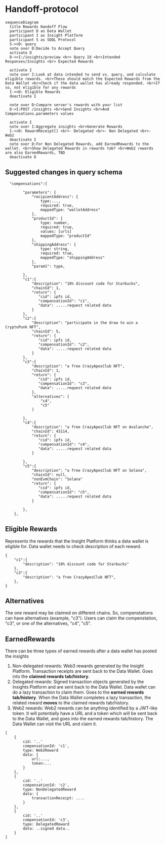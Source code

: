 # Handoff-protocol
```mermaid
sequenceDiagram
  title Rewards Handoff Flow
  participant D as Data Wallet
  participant I as Insight Platform
  participant S as SDQL Protocol
  S->>D: query
  note over D:Decide to Accept Query
  activate D
  D->>I:/insights/preview <br> Query Id <br>Intended Responses/Insights <br> Expected Rewards

  activate I
  note over I:Look at data intended to send vs. query, and calculate eligible rewards. <br>These should match the Expected Rewards from the Data Wallet <br>Check if the data wallet has already responded. <br>If so, not eligible for any rewards
  I->>D: Eligible Rewards
  deactivate I

  note over D:Compare server's rewards with your list
  D->I:POST /insights <br>Send Insights <br>And Compensations.parameters values

  activate I
  note over I:Aggregate insights <br>Generate Rewards
  I->>D: RewardReceipt[] <br>- Delegated <br>- Non Delegated <br>- Web2
  deactivate I
  note over D:For Non Delegated Rewards, add EarnedRewards to the wallet. <br>Show Delegated Rewards in rewards tab? <br>Web2 rewards are also EarnedRewards, TBD
  deactivate D
```

## Suggested changes in query schema
```
  "compensations":{
    
        "parameters": {
            "recipientAddress": {
                type:...,
                required: true,
                mappedType: "walletAddress"
            },
            "productId": {
                type: number,
                required: true,
                values: [urls]
                mappedType: "productId"
            },
            "shippingAddress": {
                type: string,
                required: true,
                mappedType: "shippingAddress"
            },
            "param1": type,

        },
        "c1":{
            "description": "10% discount code for Starbucks",
            "chainId": 1,
            "return": {
               "cid": ipfs id,
               "compensationId": "c1",
               "data": .....request related data
            }
        },
        "c2":{
            "description": "participate in the draw to win a CryptoPunk NFT",
            "chainId": 5,
            "return": {
               "cid": ipfs id,
               "compensationId": "c2",
               "data": .....request related data
            }
        },
        "c3":{
            "description": "a free CrazyApesClub NFT",
            "chainId": 1,
            "return": {
               "cid": ipfs id,
               "compensationId": "c3",
               "data": .....request related data
            },
            "alternatives": [
                "c4",
                "c5"
            ]
            
        },
        "c4":{
            "description": "a free CrazyApesClub NFT on Avalanche",
            "chainId": 43114,
            "return": {
               "cid": ipfs id,
               "compensationId": "c4",
               "data": .....request related data
            }
            
        },
        "c5":{
            "description": "a free CrazyApesClub NFT on Solana",
            "chainId": null,
            "nonEvmChain": "Solana"
            "return": {
               "cid": ipfs id,
               "compensationId": "c5",
               "data": .....request related data
            }
            
        },
    },
```

## Eligible Rewards
Represents the rewards that the Insight Platform thinks a data wallet is eligible for. Data wallet needs to check description of each reward.
```
{
    "c1":{
        "description": "10% discount code for Starbucks"
    },
    "c3":{
        "description": "a free CrazyApesClub NFT",
    },
}
```

## Alternatives
The one reward may be claimed on different chains. So, compenstations can have alternatives (example, "c3"). Users can claim the compenstation, "c3", or one of the alternatives, "c4", "c5".

## EarnedRewards
There can be three types of earned rewards after a data wallet has posted the insights
1. Non-delegated rewards: Web3 rewards generated by the Insight Platform. Transaction receipts are sent back to the Data Wallet. Goes into the **claimed rewards tab/history**.
2. Delegated rewards: Signed transaction objects generated by the Insights Platform and are sent back to the Data Wallet. Data wallet can do a lazy transaction to claim them. Goes to the **earned rewards tab/history**. When the Data Wallet completes a lazy transaction, the related reward **moves** to the claimed rewards tab/history.
3. Web2 rewards: Web2 rewards can be anything identified by a JWT-like token. It will potentially have a URL and a token which will be sent back to the Data Wallet, and goes into the earned rewards tab/history. The Data Wallet can visit the URL and claim it.

```
[
    {
        cid: '..'
        compensationId: 'c1',
        type: Web2Reward
        data: {
            url:...,
            token:...
        }
    },
    {
        cid: '..'
        compensationId: 'c2',
        type: NonDelegatedReward
        data: {
            transactionReceipt: ....
        }
    },
    {
        cid: '..'
        compensationId: 'c3',
        type: DelegatedReward
        data: ..signed data..
    }
]
```